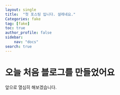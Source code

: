 ```yaml
---
layout: single
title:  "첫 포스팅 입니다. 설레네요."
Categories: fake
tag: [fake]
toc: true
author_profile: false
sidebar:
    nav: "docs"
search: true
---
```


# 오늘 처음 블로그를 만들었어요

앞으로 열심히 해보겠습니다.
